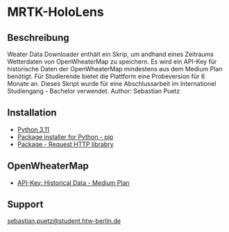 # MRTK-HoloLens

## Beschreibung
Weater Data Downloader enthält ein Skrip, um andhand eines Zeitraums Wetterdaten von OpenWheaterMap zu speichern. Es wird ein API-Key für historische Daten der OpenWheaterMap mindestens aus dem Medium Plan benötigt. Für Studierende bietet die Plattform eine Probeversion für 6 Monate an. Dieses Skript wurde für eine Abschlussarbeit im Internationel Studiengang - Bachelor verwendet.
Author: Sebastian Puetz

## Installation
- [Python 3.11](https://www.python.org/)
- [Package installer for Python - pip](https://pip.pypa.io/en/stable/)
- [Package - Request HTTP librabry](https://pypi.org/project/requests/)

## OpenWheaterMap
- [API-Key: Historical Data - Medium Plan](https://openweathermap.org/full-price#history) 

## Support
sebastian.puetz@student.htw-berlin.de
